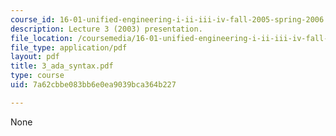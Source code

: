```yaml
---
course_id: 16-01-unified-engineering-i-ii-iii-iv-fall-2005-spring-2006
description: Lecture 3 (2003) presentation.
file_location: /coursemedia/16-01-unified-engineering-i-ii-iii-iv-fall-2005-spring-2006/7a62cbbe083bb6e0ea9039bca364b227_3_ada_syntax.pdf
file_type: application/pdf
layout: pdf
title: 3_ada_syntax.pdf
type: course
uid: 7a62cbbe083bb6e0ea9039bca364b227

---
```

None
